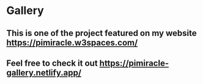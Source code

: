 # Gallery

## This is one of the project featured on my website https://pimiracle.w3spaces.com/
## Feel free to check it out https://pimiracle-gallery.netlify.app/

